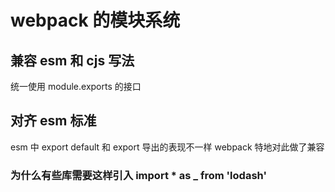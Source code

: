 # webpack 的模块系统

## 兼容 esm 和 cjs 写法

统一使用 module.exports 的接口

## 对齐 esm 标准

esm 中 export default 和 export 导出的表现不一样
webpack 特地对此做了兼容

### 为什么有些库需要这样引入 import * as _ from 'lodash'
